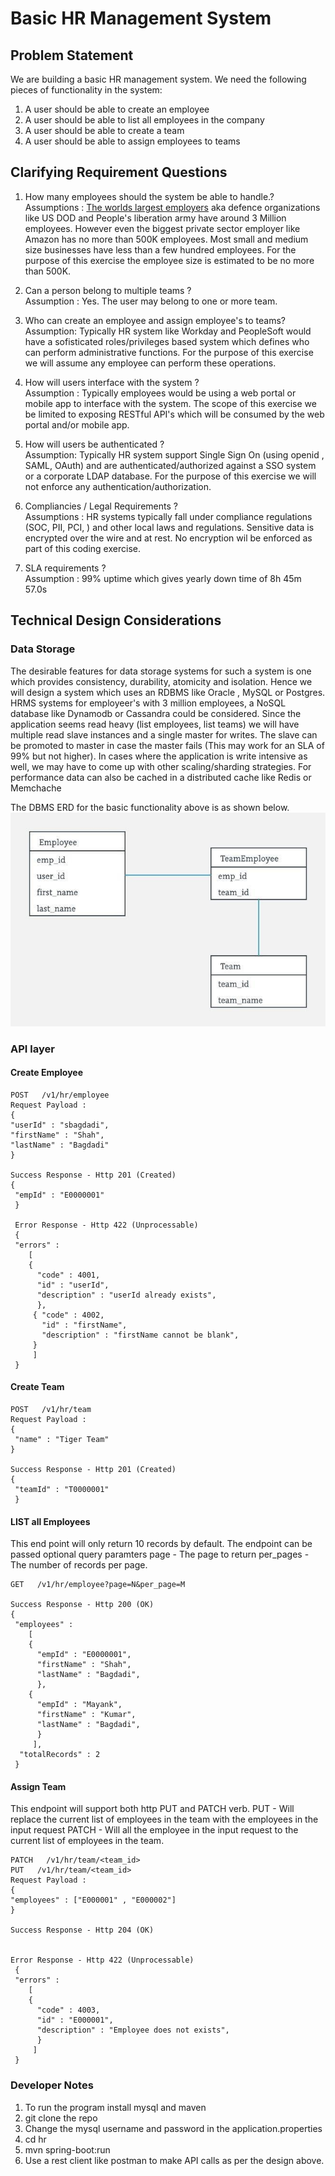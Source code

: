 # Basic HR Management System

## Problem Statement

We are building a basic HR management system. We need the following pieces of functionality in the system:
1. A user should be able to create an employee
2. A user should be able to list all employees in the company
3. A user should be able to create a team
4. A user should be able to assign employees to teams

## Clarifying Requirement Questions

1. How many employees should the system be able to handle.?  
Assumptions : [The worlds largest employers](https://en.wikipedia.org/wiki/List_of_largest_employers) aka defence
organizations like US DOD and People's liberation army have around 3 Million employees.
However even the biggest private sector employer like Amazon has no more than 500K employees. Most small and medium size businesses have less than a few hundred employees.
For the purpose of this exercise the employee size is estimated to be no more than 500K.

2. Can a person belong to multiple teams ?  
Assumption : Yes. The user may belong to one or more team.

3. Who can create an employee and assign employee's to teams?  
Assumption: Typically HR system like Workday and PeopleSoft would have a sofisticated roles/privileges based system which defines
who can perform administrative functions. For the purpose of this exercise we will assume any employee can perform these operations.

4. How will users interface with the system ?  
Assumption : Typically employees would be using a web portal or mobile app to interface with the system.
The scope of this exercise we be limited to exposing RESTful API's which will be consumed by the web portal and/or mobile app.

5. How will users be authenticated ?  
Assumption: Typically HR system support Single Sign On (using openid , SAML, OAuth) and are authenticated/authorized against
a SSO system or a corporate LDAP database.
For the purpose of this exercise we will not enforce any authentication/authorization.

6. Compliancies / Legal Requirements ?  
Assumptions : HR systems typically fall under compliance regulations (SOC, PII, PCI, ) and other local laws and regulations.
Sensitive data is encrypted over the wire and at rest. No encryption wil be enforced as part of this coding exercise.

7. SLA requirements ?  
Assumption : 99% uptime which gives yearly down time of 8h 45m 57.0s


## Technical Design Considerations

### Data Storage
The desirable features for data storage systems for such a system is one which
provides consistency, durability, atomicity and isolation. Hence we will design a system which uses an RDBMS like
Oracle , MySQL or Postgres. HRMS systems for employeer's with 3 million employees, a NoSQL database like Dynamodb or Cassandra could be considered.
Since the application seems read heavy (list employees, list teams) we will have multiple read slave instances and a single master for writes.
The slave can be promoted to master in case the master fails (This may work for an SLA of 99% but not higher).
In cases where the application is write intensive as well, we may have to come up with other scaling/sharding strategies.
For performance data can also be cached in a distributed cache like Redis or Memchache

The DBMS ERD for the basic functionality above is as shown below.
![ERD](./basicHR.jpg)


### API layer

#### Create Employee
```
POST   /v1/hr/employee
Request Payload :
{
"userId" : "sbagdadi",
"firstName" : "Shah",
"lastName" : "Bagdadi"
}

Success Response - Http 201 (Created)
{
 "empId" : "E0000001"
 }

 Error Response - Http 422 (Unprocessable)
 {
 "errors" :
    [
    {
      "code" : 4001,
      "id" : "userId",
      "description" : "userId already exists",
      },
     { "code" : 4002,
       "id" : "firstName",
       "description" : "firstName cannot be blank",
     }
     ]
 }
```


#### Create Team
```
POST   /v1/hr/team
Request Payload :
{
 "name" : "Tiger Team"
}

Success Response - Http 201 (Created)
{
 "teamId" : "T0000001"
 }

```

#### LIST all Employees
This end point will only return 10 records by default.
The endpoint can be passed optional query paramters
page - The page to return
per_pages - The number of records per page.
```
GET   /v1/hr/employee?page=N&per_page=M

Success Response - Http 200 (OK)
{
 "employees" :
    [
    {
      "empId" : "E0000001",
      "firstName" : "Shah",
      "lastName" : "Bagdadi",
      },
    {
      "empId" : "Mayank",
      "firstName" : "Kumar",
      "lastName" : "Bagdadi",
      }
     ],
  "totalRecords" : 2
 }

```


#### Assign Team
This endpoint will support both http PUT and PATCH verb.
PUT - Will replace the current list of employees in the team with the employees in the input request
PATCH - Will all the employee in the input request to the current list of employees in the team.

```
PATCH   /v1/hr/team/<team_id>
PUT   /v1/hr/team/<team_id>
Request Payload :
{
"employees" : ["E000001" , "E000002"]
}

Success Response - Http 204 (OK)


Error Response - Http 422 (Unprocessable)
 {
 "errors" :
    [
    {
      "code" : 4003,
      "id" : "E000001",
      "description" : "Employee does not exists",
      }
     ]
 }
```

### Developer Notes
1. To run the program install mysql and maven
2. git clone the repo
3. Change the mysql username and password in the application.properties
4. cd hr
5. mvn spring-boot:run 
6. Use a rest client like postman to make API calls as per the design above.
